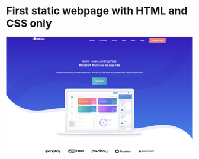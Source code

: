 # First static webpage with HTML and CSS only

![Webpage screenshot](./Static-page-screenshot1.png?raw=true "Webpage screenshot")
